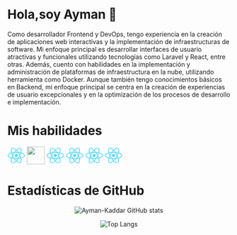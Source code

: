 ### <h1>Hola,soy Ayman 👋</h1>

Como desarrollador Frontend y DevOps, tengo experiencia en la creación de aplicaciones web interactivas y la implementación de infraestructuras de software. Mi enfoque principal es desarrollar interfaces de usuario atractivas y funcionales utilizando tecnologías como Laravel y React, entre otras. Además, cuento con habilidades en la implementación y administración de plataformas de infraestructura en la nube, utilizando herramienta como Docker. Aunque también tengo conocimientos básicos en Backend, mi enfoque principal se centra en la creación de experiencias de usuario excepcionales y en la optimización de los procesos de desarrollo e implementación.

<h1>Mis habilidades</h1>
<img src="https://github.com/devicons/devicon/blob/master/icons/react/react-original.svg" width="40" height="40">
<img src="[https://github.com/devicons/devicon/blob/master/icons/react/react-original.svg](https://github.com/devicons/devicon/blob/master/icons/java/java-original-wordmark.svg)" width="40" height="40">
<img src="https://github.com/devicons/devicon/blob/master/icons/react/react-original.svg" width="40" height="40">
<img src="https://github.com/devicons/devicon/blob/master/icons/react/react-original.svg" width="40" height="40">
<img src="https://github.com/devicons/devicon/blob/master/icons/react/react-original.svg" width="40" height="40">
<img src="https://github.com/devicons/devicon/blob/master/icons/react/react-original.svg" width="40" height="40">


<h1>Estadísticas de GitHub</h1>

<div align="center" dir="auto">
  
![Ayman-Kaddar GitHub stats](https://github-readme-stats.vercel.app/api?username=ayman-kaddar&show_icons=true&theme=radical)

![Top Langs](https://github-readme-stats.vercel.app/api/top-langs/?username=ayman-kaddar&hide_progress=true)
</div>



<!--
**Ayman-Kaddar/Ayman-Kaddar** is a ✨ _special_ ✨ repository because its `README.md` (this file) appears on your GitHub profile.

Here are some ideas to get you started:

- 🔭 I’m currently working on ...
- 🌱 I’m currently learning ...
- 👯 I’m looking to collaborate on ...
- 🤔 I’m looking for help with ...
- 💬 Ask me about ...
- 📫 How to reach me: ...
- 😄 Pronouns: ...
- ⚡ Fun fact: ...
-->
